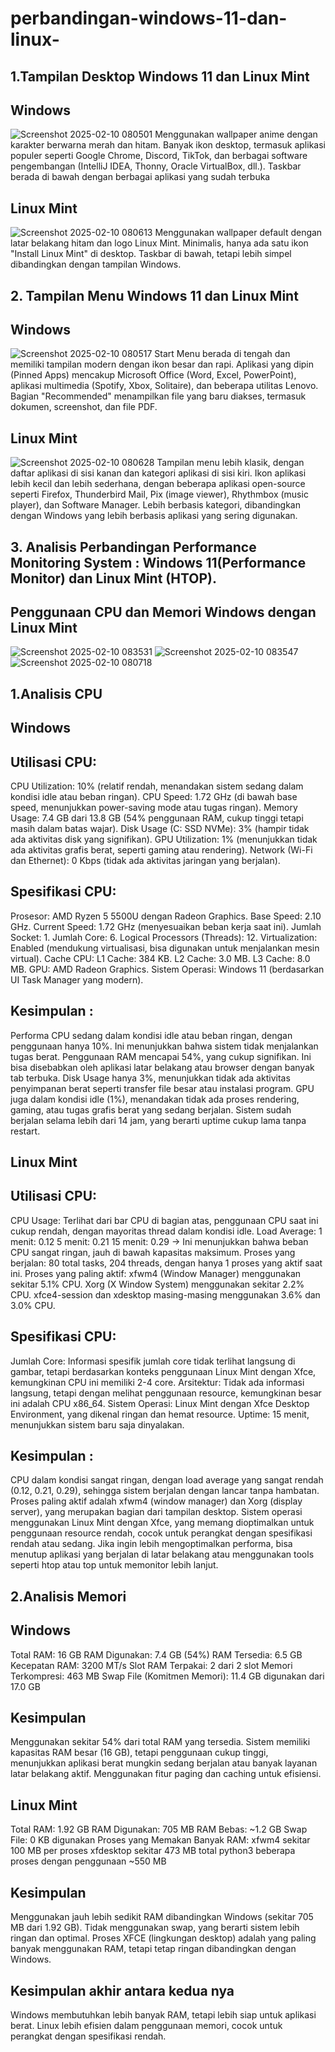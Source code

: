 # perbandingan-windows-11-dan-linux-
## 1.Tampilan Desktop Windows 11 dan Linux Mint
## Windows
![Screenshot 2025-02-10 080501](https://github.com/user-attachments/assets/434ce411-656c-445b-8563-506beef44b18)
Menggunakan wallpaper anime dengan karakter berwarna merah dan hitam.
Banyak ikon desktop, termasuk aplikasi populer seperti Google Chrome, Discord, TikTok, dan berbagai software pengembangan (IntelliJ IDEA, Thonny, Oracle VirtualBox, dll.).
Taskbar berada di bawah dengan berbagai aplikasi yang sudah terbuka
## Linux Mint
![Screenshot 2025-02-10 080613](https://github.com/user-attachments/assets/9a0ee4c2-3b1c-46c2-a14b-5d0f1df5a666)
Menggunakan wallpaper default dengan latar belakang hitam dan logo Linux Mint.
Minimalis, hanya ada satu ikon "Install Linux Mint" di desktop.
Taskbar di bawah, tetapi lebih simpel dibandingkan dengan tampilan Windows.

## 2. Tampilan Menu Windows 11 dan Linux Mint
## Windows
![Screenshot 2025-02-10 080517](https://github.com/user-attachments/assets/da1e0a8e-15a4-40a0-8c68-deb85e7db5c5)
Start Menu berada di tengah dan memiliki tampilan modern dengan ikon besar dan rapi.
Aplikasi yang dipin (Pinned Apps) mencakup Microsoft Office (Word, Excel, PowerPoint), aplikasi multimedia (Spotify, Xbox, Solitaire), dan beberapa utilitas Lenovo.
Bagian "Recommended" menampilkan file yang baru diakses, termasuk dokumen, screenshot, dan file PDF.

## Linux Mint
![Screenshot 2025-02-10 080628](https://github.com/user-attachments/assets/7644a442-0a4f-4093-8ac9-e374bcf22327)
Tampilan menu lebih klasik, dengan daftar aplikasi di sisi kanan dan kategori aplikasi di sisi kiri.
Ikon aplikasi lebih kecil dan lebih sederhana, dengan beberapa aplikasi open-source seperti Firefox, Thunderbird Mail, Pix (image viewer), Rhythmbox (music player), dan Software Manager.
Lebih berbasis kategori, dibandingkan dengan Windows yang lebih berbasis aplikasi yang sering digunakan.

## 3. Analisis Perbandingan Performance Monitoring System : Windows 11(Performance Monitor) dan Linux Mint (HTOP).
## Penggunaan CPU dan Memori Windows dengan Linux Mint
![Screenshot 2025-02-10 083531](https://github.com/user-attachments/assets/92943fb7-fba2-4fdc-a459-6fbbac73d52d)
![Screenshot 2025-02-10 083547](https://github.com/user-attachments/assets/d82901ca-fc98-4b01-8afe-b56575ebbf49)
![Screenshot 2025-02-10 080718](https://github.com/user-attachments/assets/5383d44b-60ed-4680-9de6-d136446b3605)

## 1.Analisis CPU
## Windows
## Utilisasi CPU:
CPU Utilization: 10% (relatif rendah, menandakan sistem sedang dalam kondisi idle atau beban ringan).
CPU Speed: 1.72 GHz (di bawah base speed, menunjukkan power-saving mode atau tugas ringan).
Memory Usage: 7.4 GB dari 13.8 GB (54% penggunaan RAM, cukup tinggi tetapi masih dalam batas wajar).
Disk Usage (C: SSD NVMe): 3% (hampir tidak ada aktivitas disk yang signifikan).
GPU Utilization: 1% (menunjukkan tidak ada aktivitas grafis berat, seperti gaming atau rendering).
Network (Wi-Fi dan Ethernet): 0 Kbps (tidak ada aktivitas jaringan yang berjalan).

## Spesifikasi CPU:
Prosesor: AMD Ryzen 5 5500U dengan Radeon Graphics.
Base Speed: 2.10 GHz.
Current Speed: 1.72 GHz (menyesuaikan beban kerja saat ini).
Jumlah Socket: 1.
Jumlah Core: 6.
Logical Processors (Threads): 12.
Virtualization: Enabled (mendukung virtualisasi, bisa digunakan untuk menjalankan mesin virtual).
Cache CPU:
L1 Cache: 384 KB.
L2 Cache: 3.0 MB.
L3 Cache: 8.0 MB.
GPU: AMD Radeon Graphics.
Sistem Operasi: Windows 11 (berdasarkan UI Task Manager yang modern).

## Kesimpulan :
Performa CPU sedang dalam kondisi idle atau beban ringan, dengan penggunaan hanya 10%. Ini menunjukkan bahwa sistem tidak menjalankan tugas berat.
Penggunaan RAM mencapai 54%, yang cukup signifikan. Ini bisa disebabkan oleh aplikasi latar belakang atau browser dengan banyak tab terbuka.
Disk Usage hanya 3%, menunjukkan tidak ada aktivitas penyimpanan berat seperti transfer file besar atau instalasi program.
GPU juga dalam kondisi idle (1%), menandakan tidak ada proses rendering, gaming, atau tugas grafis berat yang sedang berjalan.
Sistem sudah berjalan selama lebih dari 14 jam, yang berarti uptime cukup lama tanpa restart.

## Linux Mint
## Utilisasi CPU:
CPU Usage: Terlihat dari bar CPU di bagian atas, penggunaan CPU saat ini cukup rendah, dengan mayoritas thread dalam kondisi idle.
Load Average:
1 menit: 0.12
5 menit: 0.21
15 menit: 0.29
→ Ini menunjukkan bahwa beban CPU sangat ringan, jauh di bawah kapasitas maksimum.
Proses yang berjalan: 80 total tasks, 204 threads, dengan hanya 1 proses yang aktif saat ini.
Proses yang paling aktif:
xfwm4 (Window Manager) menggunakan sekitar 5.1% CPU.
Xorg (X Window System) menggunakan sekitar 2.2% CPU.
xfce4-session dan xdesktop masing-masing menggunakan 3.6% dan 3.0% CPU.

## Spesifikasi CPU:
Jumlah Core: Informasi spesifik jumlah core tidak terlihat langsung di gambar, tetapi berdasarkan konteks penggunaan Linux Mint dengan Xfce, kemungkinan CPU ini memiliki 2-4 core.
Arsitektur: Tidak ada informasi langsung, tetapi dengan melihat penggunaan resource, kemungkinan besar ini adalah CPU x86_64.
Sistem Operasi: Linux Mint dengan Xfce Desktop Environment, yang dikenal ringan dan hemat resource.
Uptime: 15 menit, menunjukkan sistem baru saja dinyalakan.

## Kesimpulan :
CPU dalam kondisi sangat ringan, dengan load average yang sangat rendah (0.12, 0.21, 0.29), sehingga sistem berjalan dengan lancar tanpa hambatan.
Proses paling aktif adalah xfwm4 (window manager) dan Xorg (display server), yang merupakan bagian dari tampilan desktop.
Sistem operasi menggunakan Linux Mint dengan Xfce, yang memang dioptimalkan untuk penggunaan resource rendah, cocok untuk perangkat dengan spesifikasi rendah atau sedang.
Jika ingin lebih mengoptimalkan performa, bisa menutup aplikasi yang berjalan di latar belakang atau menggunakan tools seperti htop atau top untuk memonitor lebih lanjut.

## 2.Analisis Memori
## Windows
Total RAM: 16 GB
RAM Digunakan: 7.4 GB (54%)
RAM Tersedia: 6.5 GB
Kecepatan RAM: 3200 MT/s
Slot RAM Terpakai: 2 dari 2 slot
Memori Terkompresi: 463 MB
Swap File (Komitmen Memori): 11.4 GB digunakan dari 17.0 GB
## Kesimpulan
Menggunakan sekitar 54% dari total RAM yang tersedia.
Sistem memiliki kapasitas RAM besar (16 GB), tetapi penggunaan cukup tinggi, menunjukkan aplikasi berat mungkin sedang berjalan atau banyak layanan latar belakang aktif.
Menggunakan fitur paging dan caching untuk efisiensi.

## Linux Mint
Total RAM: 1.92 GB
RAM Digunakan: 705 MB
RAM Bebas: ~1.2 GB
Swap File: 0 KB digunakan
Proses yang Memakan Banyak RAM:
xfwm4 sekitar 100 MB per proses
xfdesktop sekitar 473 MB total
python3 beberapa proses dengan penggunaan ~550 MB

## Kesimpulan
Menggunakan jauh lebih sedikit RAM dibandingkan Windows (sekitar 705 MB dari 1.92 GB).
Tidak menggunakan swap, yang berarti sistem lebih ringan dan optimal.
Proses XFCE (lingkungan desktop) adalah yang paling banyak menggunakan RAM, tetapi tetap ringan dibandingkan dengan Windows.

## Kesimpulan akhir antara kedua nya
Windows membutuhkan lebih banyak RAM, tetapi lebih siap untuk aplikasi berat.
Linux lebih efisien dalam penggunaan memori, cocok untuk perangkat dengan spesifikasi rendah.

